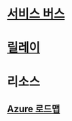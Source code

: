 # [서비스 버스](/azure/service-bus-messaging)
# [릴레이](/azure/service-bus-relay)
# 리소스
## [Azure 로드맵](https://azure.microsoft.com/roadmap/)
